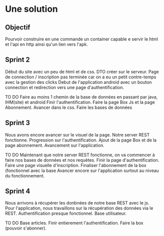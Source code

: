 # Une solution

## Objectif

Pourvoir construire en une commande un container capable e servir le html et l'api en http ainsi qu'un lien vers l'apk.

## Sprint 2

Début du site avec un peu de html et de css.
DTO créer sur le serveur. 
Page de connection / inscription pas terminée car on a eu un petit contre-temps avec la gestion des clicks
Debut de l'application android avec un bouton connection et redirection vers une page d'authentification.

TO DO
Faire au moins 1 chemin de la base de données en passant par java, IHM(site) et android
Finir l'authentification.
Faire la page Box Js et la page Abonnement.
Avancer dans le css.
Faire les bases de données

## Sprint 3

Nous avons encore avancer sur le visuel de la page.
Notre server REST fonctionne.
Progression sur l'authentification.
Ajout de la page Box et de la page abonnement.
Avancement sur l'application.

TO DO
Maintenant que notre server REST fonctionne, on va commencer à faire nos bases de données et nos requètes.
Finir la page d'authentification.
Faire une page visuelle d'inscription.
Finaliser l'abonnement de la box (fonctionnel avec la base
Avancer encore sur l'application surtout au niveau du fonctionnement.

## Sprint 4

Nous arrivons à récupérer les donbnées de notre base REST avec le js.
Pour l'application, nous travaillons sur la récupération des données via le REST.
Authentification presque fonctionnel.
Base utilisateur.

TO DO
Base articles.
Finir entierement l'authentification.
Faire la box (pouvoir s'abonner).
